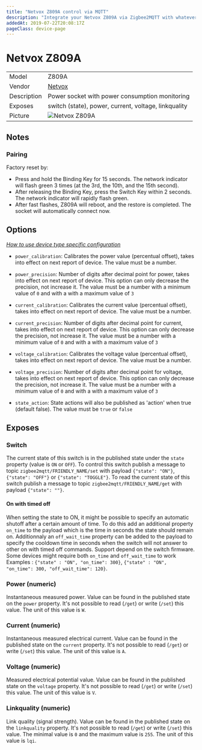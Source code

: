 ```yaml
---
title: "Netvox Z809A control via MQTT"
description: "Integrate your Netvox Z809A via Zigbee2MQTT with whatever smart home infrastructure you are using without the vendor's bridge or gateway."
addedAt: 2019-07-22T20:08:17Z
pageClass: device-page
---
```


<!-- !!!! -->
<!-- ATTENTION: This file is auto-generated through docgen! -->
<!-- You can only edit the "Notes"-Section between the two comment lines "Notes BEGIN" and "Notes END". -->
<!-- Do not use h1 or h2 heading within "## Notes"-Section. -->
<!-- !!!! -->

# Netvox Z809A

|     |     |
|-----|-----|
| Model | Z809A  |
| Vendor  | [Netvox](/supported-devices/#v=Netvox)  |
| Description | Power socket with power consumption monitoring |
| Exposes | switch (state), power, current, voltage, linkquality |
| Picture | ![Netvox Z809A](https://www.zigbee2mqtt.io/images/devices/Z809A.jpg) |


<!-- Notes BEGIN: You can edit here. Add "## Notes" headline if not already present. -->
## Notes


### Pairing
Factory reset by:
- Press and hold the Binding Key for 15 seconds. The network indicator will flash green 3 times
(at the 3rd, the 10th, and the 15th second).
- After releasing the Binding Key, press the Switch Key within 2 seconds. The network indicator
will rapidly flash green.
- After fast flashes, Z809A will reboot, and the restore is completed. The socket will automatically connect now.
<!-- Notes END: Do not edit below this line -->



## Options
*[How to use device type specific configuration](../guide/configuration/devices-groups.md#specific-device-options)*

* `power_calibration`: Calibrates the power value (percentual offset), takes into effect on next report of device. The value must be a number.

* `power_precision`: Number of digits after decimal point for power, takes into effect on next report of device. This option can only decrease the precision, not increase it. The value must be a number with a minimum value of `0` and with a with a maximum value of `3`

* `current_calibration`: Calibrates the current value (percentual offset), takes into effect on next report of device. The value must be a number.

* `current_precision`: Number of digits after decimal point for current, takes into effect on next report of device. This option can only decrease the precision, not increase it. The value must be a number with a minimum value of `0` and with a with a maximum value of `3`

* `voltage_calibration`: Calibrates the voltage value (percentual offset), takes into effect on next report of device. The value must be a number.

* `voltage_precision`: Number of digits after decimal point for voltage, takes into effect on next report of device. This option can only decrease the precision, not increase it. The value must be a number with a minimum value of `0` and with a with a maximum value of `3`

* `state_action`: State actions will also be published as 'action' when true (default false). The value must be `true` or `false`


## Exposes

### Switch 
The current state of this switch is in the published state under the `state` property (value is `ON` or `OFF`).
To control this switch publish a message to topic `zigbee2mqtt/FRIENDLY_NAME/set` with payload `{"state": "ON"}`, `{"state": "OFF"}` or `{"state": "TOGGLE"}`.
To read the current state of this switch publish a message to topic `zigbee2mqtt/FRIENDLY_NAME/get` with payload `{"state": ""}`.

#### On with timed off
When setting the state to ON, it might be possible to specify an automatic shutoff after a certain amount of time. To do this add an additional property `on_time` to the payload which is the time in seconds the state should remain on.
Additionnaly an `off_wait_time` property can be added to the payload to specify the cooldown time in seconds when the switch will not answer to other on with timed off commands.
Support depend on the switch firmware. Some devices might require both `on_time` and `off_wait_time` to work
Examples : `{"state" : "ON", "on_time": 300}`, `{"state" : "ON", "on_time": 300, "off_wait_time": 120}`.

### Power (numeric)
Instantaneous measured power.
Value can be found in the published state on the `power` property.
It's not possible to read (`/get`) or write (`/set`) this value.
The unit of this value is `W`.

### Current (numeric)
Instantaneous measured electrical current.
Value can be found in the published state on the `current` property.
It's not possible to read (`/get`) or write (`/set`) this value.
The unit of this value is `A`.

### Voltage (numeric)
Measured electrical potential value.
Value can be found in the published state on the `voltage` property.
It's not possible to read (`/get`) or write (`/set`) this value.
The unit of this value is `V`.

### Linkquality (numeric)
Link quality (signal strength).
Value can be found in the published state on the `linkquality` property.
It's not possible to read (`/get`) or write (`/set`) this value.
The minimal value is `0` and the maximum value is `255`.
The unit of this value is `lqi`.

